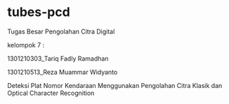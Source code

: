 # tubes-pcd
Tugas Besar Pengolahan Citra Digital

kelompok 7 :

1301210303_Tariq Fadly Ramadhan 

1301210513_Reza Muammar Widyanto

Deteksi Plat Nomor Kendaraan Menggunakan Pengolahan Citra Klasik dan Optical Character Recognition
